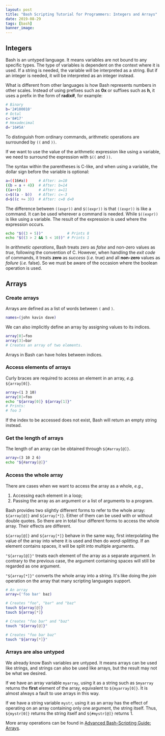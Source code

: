 ```yaml
---
layout: post
title: "Bash Scripting Tutorial for Programmers: Integers and Arrays"
date: 2019-08-29
tags: [bash]
banner_image:
---
```


## Integers

Bash is an untyped language. It means variables are not bound to any specific
types. The type of variables is dependent on the context where it is used. If a
string is needed, the variable will be interpreted as a string. But if an
integer is needed, it will be interpreted as an integer instead.

What is different from other languages is how Bash represents numbers in other
scales. Instead of using prefixes such as **0x** or suffixes such as **h**, it
uses a prefix in the form of **radix#**, for example:

```bash
# Binary
b='2#100010'
# Octal
c='8#17'
# Hexadecimal
d='16#5A'
```

To distinguish from ordinary commands, arithmetic operations are surrounded by
`((` and `))`.

If we want to use the value of the arithmetic expression like using a variable,
we need to surround the expression with `$((` and `))`.

The syntax within the parentheses is C-like, and when using a variable, the
dollar sign before the variable is optional:

```bash
a=((16#a))     # After: a=10
((b = a + 4))  # After: b=14
((a++))        # After: a=11
c=$((a - b))   # After: c=-3
d=$((c += 3))  # After: c=0 d=0
```

The difference between `((expr))` and `$((expr))` is that `((expr))` is like a
command. It can be used wherever a command is needed. While `$((expr))` is like
using a variable. The result of the expression is used where the expression
occurs.

```bash
echo "$((3 + 5))"           # Prints 8
echo "$((3 > 2 && 5 < 10))" # Prints 1
```

In *arithmetic operations*, Bash treats zero as *false* and non-zero values as
*true*, following the convention of C. However, when handling the *exit code* of
commands, it treats **zero** as *success* (*i.e.* true) and all **non-zero**
values as *failure* (*i.e.* false). So we must be aware of the occasion where
the boolean operation is used.

## Arrays

### Create arrays

Arrays are defined as a list of words between `(` and `)`.

```bash
names=(john kavin dave)
```

We can also implicitly define an array by assigning values to its indices.

```bash
array[0]=foo
array[3]=bar
# Creates an array of two elements.
```

Arrays in Bash can have holes between indices.

### Access elements of arrays

Curly braces are required to access an element in an array, *e.g.* `${array[0]}`.

```bash
array=(1 3 10)
array[0]=foo
echo "${array[0]} ${array[1]}"
# Prints:
# foo 3
```

If the index to be accessed does not exist, Bash will return an empty string
instead.

### Get the length of arrays

The length of an array can be obtained through `${#array[@]}`.

```bash
array=(3 10 2 6)
echo "${#array[@]}"
```

### Access the whole array

There are cases when we want to access the array as a whole, *e.g.*,

1. Accessing each element in a loop;
2. Passing the array as an argument or a list of arguments to a program.

Bash provides two slightly different forms to refer to the whole array:
`${array[@]}` and `${array[*]}`. Either of them can be used with or without
double quotes. So there are in total four different forms to access the whole
array. Their effects are different.

`${array[@]}` and `${array[*]}` behave in the same way, first interpolating the
value of the array into where it is used and then do *word-splitting*. If an
element contains spaces, it will be split into multiple arguments.

`"${array[@]}"` treats each element of the array as a separate argument. In
contrary to the previous case, the argument containing spaces will still be
regarded as one argument.

`"${array[*]}"` converts the whole array into a string. It's like doing the
*join* operation on the array that many scripting languages support.

```bash
# An array
array=('foo bar' baz)

# Creates "foo", "bar" and "baz"
touch ${array[@]}
touch ${array[*]}

# Creates "foo bar" and "baz"
touch "${array[@]}"

# Creates "foo bar baz"
touch "${array[*]}"
```

### Arrays are also untyped

We already know Bash variables are untyped. It means arrays can be used like
strings, and strings can also be used like arrays, but the result may not be
what we desired.

If we have an array variable `myarray`, using it as a string such as `$myarray`
returns the **first** element of the array, equivalent to `${myarray[0]}`. It is
almost always a fault to use arrays in this way.

If we have a string variable `mystr`, using it as an array has the effect of
operating on an array containing only one argument, the string itself. Thus,
`${mystr[0]}` returns the string itself and `${#mystr[@]}` returns 1.

More array operations can be found in [Advanced Bash-Scripting
Guide: Arrays][array-doc].

[array-doc]: https://www.tldp.org/LDP/abs/html/arrays.html

